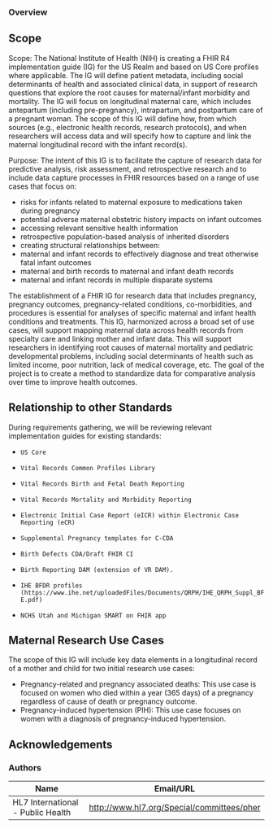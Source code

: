 ### Overview

## Scope

Scope: The National Institute of Health (NIH) is creating a FHIR R4 implementation guide (IG) for the US Realm and based on US Core profiles where applicable. The IG will define patient metadata, including social determinants of health and associated clinical data, in support of research questions that explore the root causes for maternal/infant morbidity and mortality. The IG will focus on longitudinal maternal care, which includes antepartum (including pre-pregnancy), intrapartum, and postpartum care of a pregnant woman. The scope of this IG will define how, from which sources (e.g., electronic health records, research protocols), and when researchers will access data and will specify how to capture and link the maternal longitudinal record with the infant record(s).

Purpose: The intent of this IG is to facilitate the capture of research data for predictive analysis, risk assessment, and retrospective research and to include data capture processes in FHIR resources based on a range of use cases that focus on:
* risks for infants related to maternal exposure to medications taken during pregnancy
* potential adverse maternal obstetric history impacts on infant outcomes
* accessing relevant sensitive health information
* retrospective population-based analysis of inherited disorders
* creating structural relationships between:
* maternal and infant records to effectively diagnose and treat otherwise fatal infant outcomes
* maternal and birth records to maternal and infant death records
* maternal and infant records in multiple disparate systems

The establishment of a FHIR IG for research data that includes pregnancy, pregnancy outcomes, pregnancy-related conditions, co-morbidities, and procedures is essential for analyses of specific maternal and infant health conditions and treatments. This IG, harmonized across a broad set of use cases, will support mapping maternal data across health records from specialty care and linking mother and infant data. This will support researchers in identifying root causes of maternal mortality and pediatric developmental problems, including social determinants of health such as limited income, poor nutrition, lack of medical coverage, etc. The goal of the project is to create a method to standardize data for comparative analysis over time to improve health outcomes.

## Relationship to other Standards

During requirements gathering, we will be reviewing relevant implementation guides for existing standards:
*     US Core
*     Vital Records Common Profiles Library
*     Vital Records Birth and Fetal Death Reporting
*     Vital Records Mortality and Morbidity Reporting
*     Electronic Initial Case Report (eICR) within Electronic Case Reporting (eCR)
*     Supplemental Pregnancy templates for C-CDA
*     Birth Defects CDA/Draft FHIR CI
*     Birth Reporting DAM (extension of VR DAM).
*     IHE BFDR profiles (https://www.ihe.net/uploadedFiles/Documents/QRPH/IHE_QRPH_Suppl_BFDR-E.pdf)
*     NCHS Utah and Michigan SMART on FHIR app

## Maternal Research Use Cases

The scope of this IG will include key data elements in a longitudinal record of a mother and child for two initial research use cases:

*    Pregnancy-related and pregnancy associated deaths: This use case is focused on women who died within a year (365 days) of a pregnancy regardless of cause of death or pregnancy outcome.
*    Pregnancy-induced hypertension (PIH): This use case focuses on women with a diagnosis of pregnancy-induced hypertension.

## Acknowledgements




### Authors

<table>
<thead>
<tr>
<th>Name</th>
<th>Email/URL</th>
</tr>
</thead>
<tbody>
<tr>
<td>HL7 International - Public Health</td>
<td><a href="http://www.hl7.org/Special/committees/pher" target="_new">http://www.hl7.org/Special/committees/pher</a></td>
</tr>
</tbody>
</table>


